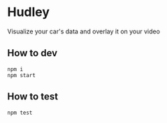 # Hudley

Visualize your car's data and overlay it on your video


## How to dev

```
npm i
npm start
```

## How to test

```
npm test
```
